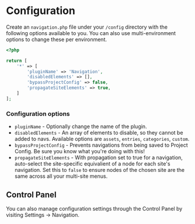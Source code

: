 # Configuration

Create an `navigation.php` file under your `/config` directory with the following options available to you. You can also use multi-environment options to change these per environment.

```php
<?php

return [
    '*' => [
        'pluginName' => 'Navigation',
        'disabledElements' => [],
        'bypassProjectConfig' => false,
        'propagateSiteElements' => true,
    ]
];
```

### Configuration options

- `pluginName` - Optionally change the name of the plugin.
- `disabledElements` - An array of elements to disable, so they cannot be added to navs. Available options are `assets`, `entries`, `categories`, `custom`.
- `bypassProjectConfig` - Prevents navigations from being saved to Project Config. Be sure you know what you're doing with this!
- `propagateSiteElements` - With propagation set to true for a navigation, auto-select the site-specific equivalient of a node for each site's navigation. Set this to `false` to ensure nodes of the chosen site are the same across all your multi-site menus.


## Control Panel

You can also manage configuration settings through the Control Panel by visiting Settings → Navigation.
